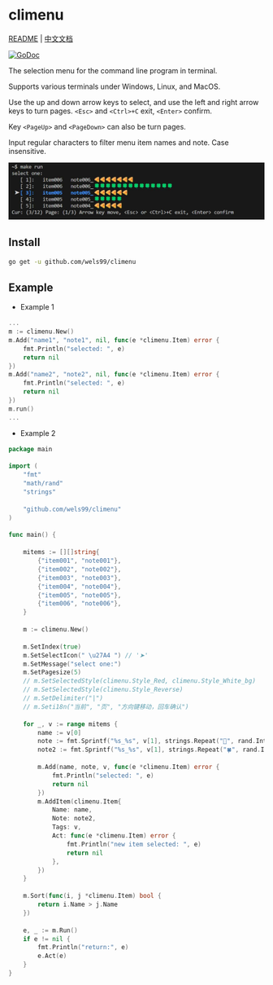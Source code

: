 # climenu

[README](README.md) | [中文文档](README_zh.md)

[![GoDoc](https://img.shields.io/badge/go-documentation-blue)](https://pkg.go.dev/github.com/wels99/climenu)

The selection menu for the command line program in terminal.

Supports various terminals under Windows, Linux, and MacOS.

Use the up and down arrow keys to select, and use the left and right arrow keys to turn pages. `<Esc>` and `<Ctrl>+C` exit, `<Enter>` confirm.

Key `<PageUp>` and `<PageDown>` can also be turn pages.

Input regular characters to filter menu item names and note. Case insensitive.

![pic](./img/pic001.jpg)

## Install

```bash
go get -u github.com/wels99/climenu
```

## Example

- Example 1

```go
...
m := climenu.New()
m.Add("name1", "note1", nil, func(e *climenu.Item) error {
    fmt.Println("selected: ", e)
    return nil
})
m.Add("name2", "note2", nil, func(e *climenu.Item) error {
    fmt.Println("selected: ", e)
    return nil
})
m.run()
...
```

- Example 2

```go
package main

import (
    "fmt"
    "math/rand"
    "strings"

    "github.com/wels99/climenu"
)

func main() {

    mitems := [][]string{
        {"item001", "note001"},
        {"item002", "note002"},
        {"item003", "note003"},
        {"item004", "note004"},
        {"item005", "note005"},
        {"item006", "note006"},
    }

    m := climenu.New()

    m.SetIndex(true)
    m.SetSelectIcon(" \u27A4 ") // '➤'
    m.SetMessage("select one:")
    m.SetPagesize(5)
    // m.SetSelectedStyle(climenu.Style_Red, climenu.Style_White_bg)
    // m.SetSelectedStyle(climenu.Style_Reverse)
    // m.SetDelimiter("|")
    // m.Seti18n("当前", "页", "方向键移动，回车确认")

    for _, v := range mitems {
        name := v[0]
        note := fmt.Sprintf("%s_%s", v[1], strings.Repeat("🍕", rand.Intn(10)))
        note2 := fmt.Sprintf("%s_%s", v[1], strings.Repeat("🍀", rand.Intn(20)))

        m.Add(name, note, v, func(e *climenu.Item) error {
            fmt.Println("selected: ", e)
            return nil
        })
        m.AddItem(climenu.Item{
            Name: name,
            Note: note2,
            Tags: v,
            Act: func(e *climenu.Item) error {
                fmt.Println("new item selected: ", e)
                return nil
            },
        })
    }

    m.Sort(func(i, j *climenu.Item) bool {
        return i.Name > j.Name
    })

    e, _ := m.Run()
    if e != nil {
        fmt.Println("return:", e)
        e.Act(e)
    }
}
```
